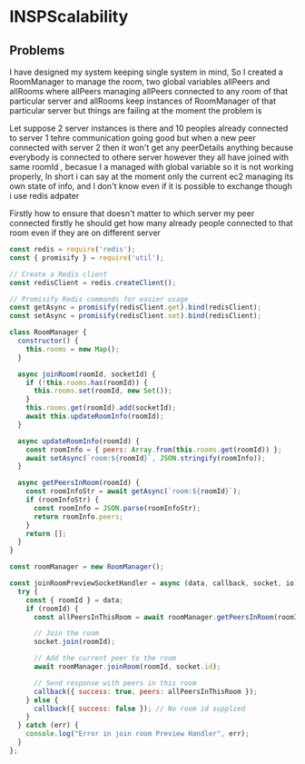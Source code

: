 # INSPScalability
## Problems

I have designed my system keeping single system in mind, So I created a RoomManager to manage the room, two global variables allPeers and allRooms where allPeers managing allPeers connected to any room of that particular server and allRooms keep instances of RoomManager of that particular server but things are failing at the moment the problem is


Let suppose 2 server instances is there and 10 peoples already connected to server 1 tehre communication going good but when a new peer connected with server 2 then it won't get any peerDetails anything because everybody is connected to othere server however they all have joined with same roomId , becasue I a managed with global variable so it is not working properly, In short i can say at the moment only the current ec2 managing its own state of info, and I don't know even if it is possible to exchange though i use redis adpater 

Firstly how to ensure that doesn't matter to which server my peer connected firstly he should get how many already people connected to that room even if they are on different server

```js
const redis = require('redis');
const { promisify } = require('util');

// Create a Redis client
const redisClient = redis.createClient();

// Promisify Redis commands for easier usage
const getAsync = promisify(redisClient.get).bind(redisClient);
const setAsync = promisify(redisClient.set).bind(redisClient);

class RoomManager {
  constructor() {
    this.rooms = new Map();
  }

  async joinRoom(roomId, socketId) {
    if (!this.rooms.has(roomId)) {
      this.rooms.set(roomId, new Set());
    }
    this.rooms.get(roomId).add(socketId);
    await this.updateRoomInfo(roomId);
  }

  async updateRoomInfo(roomId) {
    const roomInfo = { peers: Array.from(this.rooms.get(roomId)) };
    await setAsync(`room:${roomId}`, JSON.stringify(roomInfo));
  }

  async getPeersInRoom(roomId) {
    const roomInfoStr = await getAsync(`room:${roomId}`);
    if (roomInfoStr) {
      const roomInfo = JSON.parse(roomInfoStr);
      return roomInfo.peers;
    }
    return [];
  }
}

const roomManager = new RoomManager();

const joinRoomPreviewSocketHandler = async (data, callback, socket, io) => {
  try {
    const { roomId } = data;
    if (roomId) {
      const allPeersInThisRoom = await roomManager.getPeersInRoom(roomId);

      // Join the room
      socket.join(roomId);

      // Add the current peer to the room
      await roomManager.joinRoom(roomId, socket.id);

      // Send response with peers in this room
      callback({ success: true, peers: allPeersInThisRoom });
    } else {
      callback({ success: false }); // No room id supplied
    }
  } catch (err) {
    console.log("Error in join room Preview Handler", err);
  }
};


```

